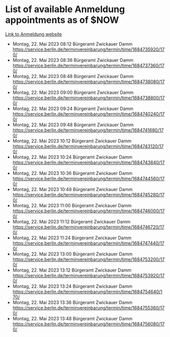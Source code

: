 # List of available Anmeldung appointments as of $NOW
[Link to Anmeldung website](https://service.berlin.de/terminvereinbarung/termin/tag.php?termin=1&anliegen[]=120686&dienstleisterlist=122210,122217,327316,122219,327312,122227,327314,122231,327346,122243,327348,122254,122252,329742,122260,329745,122262,329748,122271,327278,122273,327274,122277,327276,330436,122280,327294,122282,327290,122284,327292,122291,327270,122285,327266,122286,327264,122296,327268,150230,329760,122297,327286,122294,327284,122312,329763,122314,329775,122304,327330,122311,327334,122309,327332,317869,122281,327352,122279,329772,122283,122276,327324,122274,327326,122267,329766,122246,327318,122251,327320,122257,327322,122208,327298,122226,327300&herkunft=http%3A%2F%2Fservice.berlin.de%2Fdienstleistung%2F120686%2F)
- Montag, 22. Mai 2023 08:12 Bürgeramt Zwickauer Damm https://service.berlin.de/terminvereinbarung/termin/time/1684735920/170/
- Montag, 22. Mai 2023 08:36 Bürgeramt Zwickauer Damm https://service.berlin.de/terminvereinbarung/termin/time/1684737360/170/
- Montag, 22. Mai 2023 08:48 Bürgeramt Zwickauer Damm https://service.berlin.de/terminvereinbarung/termin/time/1684738080/170/
- Montag, 22. Mai 2023 09:00 Bürgeramt Zwickauer Damm https://service.berlin.de/terminvereinbarung/termin/time/1684738800/170/
- Montag, 22. Mai 2023 09:24 Bürgeramt Zwickauer Damm https://service.berlin.de/terminvereinbarung/termin/time/1684740240/170/
- Montag, 22. Mai 2023 09:48 Bürgeramt Zwickauer Damm https://service.berlin.de/terminvereinbarung/termin/time/1684741680/170/
- Montag, 22. Mai 2023 10:12 Bürgeramt Zwickauer Damm https://service.berlin.de/terminvereinbarung/termin/time/1684743120/170/
- Montag, 22. Mai 2023 10:24 Bürgeramt Zwickauer Damm https://service.berlin.de/terminvereinbarung/termin/time/1684743840/170/
- Montag, 22. Mai 2023 10:36 Bürgeramt Zwickauer Damm https://service.berlin.de/terminvereinbarung/termin/time/1684744560/170/
- Montag, 22. Mai 2023 10:48 Bürgeramt Zwickauer Damm https://service.berlin.de/terminvereinbarung/termin/time/1684745280/170/
- Montag, 22. Mai 2023 11:00 Bürgeramt Zwickauer Damm https://service.berlin.de/terminvereinbarung/termin/time/1684746000/170/
- Montag, 22. Mai 2023 11:12 Bürgeramt Zwickauer Damm https://service.berlin.de/terminvereinbarung/termin/time/1684746720/170/
- Montag, 22. Mai 2023 11:24 Bürgeramt Zwickauer Damm https://service.berlin.de/terminvereinbarung/termin/time/1684747440/170/
- Montag, 22. Mai 2023 13:00 Bürgeramt Zwickauer Damm https://service.berlin.de/terminvereinbarung/termin/time/1684753200/170/
- Montag, 22. Mai 2023 13:12 Bürgeramt Zwickauer Damm https://service.berlin.de/terminvereinbarung/termin/time/1684753920/170/
- Montag, 22. Mai 2023 13:24 Bürgeramt Zwickauer Damm https://service.berlin.de/terminvereinbarung/termin/time/1684754640/170/
- Montag, 22. Mai 2023 13:36 Bürgeramt Zwickauer Damm https://service.berlin.de/terminvereinbarung/termin/time/1684755360/170/
- Montag, 22. Mai 2023 13:48 Bürgeramt Zwickauer Damm https://service.berlin.de/terminvereinbarung/termin/time/1684756080/170/
